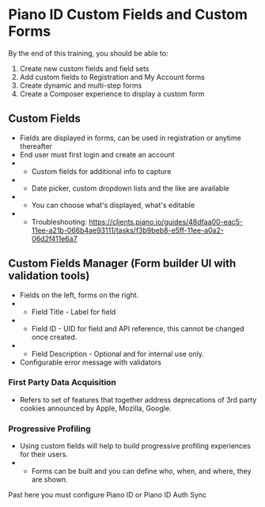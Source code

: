 # Piano ID Custom Fields and Custom Forms

By the end of this training, you should be able to:
1. Create new custom fields and field sets
2. Add custom fields to Registration and My Account forms
3. Create dynamic and multi-step forms
4. Create a Composer experience to display a custom form

## Custom Fields
* Fields are displayed in forms, can be used in registration or anytime thereafter
* End user must first login and create an account
* * Custom fields for additional info to capture
* * Date picker, custom dropdown lists and the like are available
* * You can choose what's displayed, what's editable
* * Troubleshooting: https://clients.piano.io/guides/48dfaa00-eac5-11ee-a21b-066b4ae93111/tasks/f3b9beb8-e5ff-11ee-a0a2-06d2f411e6a7

## Custom Fields Manager (Form builder UI with validation tools)
* Fields on the left, forms on the right.
* * Field Title - Label for field
* * Field ID - UID for field and API reference, this cannot be changed once created.
* * Field Description - Optional and for internal use only.
* Configurable error message with validators

### First Party Data Acquisition
* Refers to set of features that together address deprecations of 3rd party cookies announced by Apple, Mozilla, Google.

### Progressive Profiling
* Using custom fields will help to build progressive profiling experiences for their users.
* * Forms can be built and you can define who, when, and where, they are shown.

Past here you must configure Piano ID or Piano ID Auth Sync